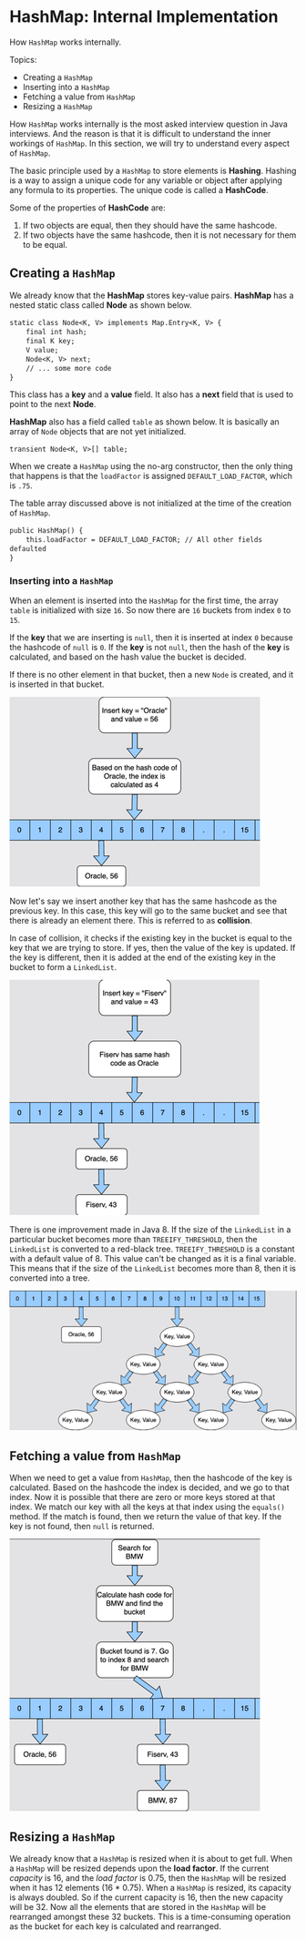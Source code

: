 # HashMap: Internal Implementation

How `HashMap` works internally.

Topics:
- Creating a `HashMap`
- Inserting into a `HashMap`
- Fetching a value from `HashMap`
- Resizing a `HashMap`

How `HashMap` works internally is the most asked interview question in Java interviews.
And the reason is that it is difficult to understand the inner workings of `HashMap`.
In this section, we will try to understand every aspect of `HashMap`.

The basic principle used by a `HashMap` to store elements is **Hashing**.
Hashing is a way to assign a unique code for any variable or object after applying any formula to its properties.
The unique code is called a **HashCode**.

Some of the properties of **HashCode** are:

1. If two objects are equal, then they should have the same hashcode.
2. If two objects have the same hashcode, then it is not necessary for them to be equal.

## Creating a `HashMap`

We already know that the **HashMap** stores key-value pairs.
**HashMap** has a nested static class called **Node** as shown below.

```
static class Node<K, V> implements Map.Entry<K, V> {
    final int hash;
    final K key;
    V value;
    Node<K, V> next;
    // ... some more code
}
```

This class has a **key** and a **value** field.
It also has a **next** field that is used to point to the next **Node**.

**HashMap** also has a field called `table` as shown below.
It is basically an array of `Node` objects that are not yet initialized.

```
transient Node<K, V>[] table;
```

When we create a `HashMap` using the no-arg constructor, then the only thing that happens is that the `loadFactor` is assigned `DEFAULT_LOAD_FACTOR`, which is `.75`.

The table array discussed above is not initialized at the time of the creation of `HashMap`.

```
public HashMap() {
    this.loadFactor = DEFAULT_LOAD_FACTOR; // All other fields defaulted
}
```

### Inserting into a `HashMap`

When an element is inserted into the `HashMap` for the first time, the array `table` is initialized with size `16`.
So now there are `16` buckets from index `0` to `15`.

If the **key** that we are inserting is `null`, then it is inserted at index `0` because the hashcode of `null` is `0`.
If the **key** is not `null`, then the hash of the **key** is calculated, and based on the hash value the bucket is decided.

If there is no other element in that bucket, then a new `Node` is created, and it is inserted in that bucket.

![Inserting into a hash map](img/inserting_into_a_hashmap_1.png)

Now let's say we insert another key that has the same hashcode as the previous key.
In this case, this key will go to the same bucket and see that there is already an element there.
This is referred to as **collision**.

In case of collision, it checks if the existing key in the bucket is equal to the key that we are trying to store.
If yes, then the value of the key is updated.
If the key is different, then it is added at the end of the existing key in the bucket to form a `LinkedList`.

![Inserting into a hash map](img/inserting_into_a_hashmap_2.png)

There is one improvement made in Java 8.
If the size of the `LinkedList` in a particular bucket becomes more than `TREEIFY_THRESHOLD`, then the `LinkedList` is converted to a red-black tree.
`TREEIFY_THRESHOLD` is a constant with a default value of 8.
This value can't be changed as it is a final variable.
This means that if the size of the `LinkedList` becomes more than 8, then it is converted into a tree.

![Inserting into a hash map](inserting_into_a_hashmap_3.png)

## Fetching a value from `HashMap`

When we need to get a value from `HashMap`, then the hashcode of the key is calculated.
Based on the hashcode the index is decided, and we go to that index.
Now it is possible that there are zero or more keys stored at that index.
We match our key with all the keys at that index using the `equals()` method.
If the match is found, then we return the value of that key. If the key is not found, then `null` is returned.

![Fetching a value from a hash map](fetching_a_value_from_hashmap_1.png)

## Resizing a `HashMap`

We already know that a `HashMap` is resized when it is about to get full.
When a `HashMap` will be resized depends upon the **load factor**.
If the current _capacity_ is 16, and the _load factor_ is 0.75, then the `HashMap` will be resized when it has 12 elements (16 * 0.75).
When a `HashMap` is resized, its capacity is always doubled. So if the current capacity is 16, then the new capacity will be 32.
Now all the elements that are stored in the `HashMap` will be rearranged amongst these 32 buckets.
This is a time-consuming operation as the bucket for each key is calculated and rearranged.
